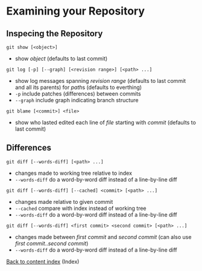 # Examining your Repository

## Inspecing the Repository

```
git show [<object>]
```

* show *object* (defaults to last commit)

```
git log [-p] [--graph] [<revision range>] [<path> ...]
```

* show log messages spanning *revision range* (defaults to last commit
  and all its parents) for *path*s (defaults to everthing)
* `-p` include patches (differences) between commits
* `--graph` include graph indicating branch structure

```
git blame [<commit>] <file>
```

* show who lasted edited each line of *file* starting with *commit*
  (defaults to last commit)

## Differences

```
git diff [--words-diff] [<path> ...]
```

* changes made to working tree relative to index
* `--words-diff` do a word-by-word diff instead of a line-by-line diff

```
git diff [--words-diff] [--cached] <commit> [<path> ...]
```

* changes made relative to given commit
* `--cached` compare with index instead of working tree
* `--words-diff` do a word-by-word diff instead of a line-by-line diff

```
git diff [--words-diff] <first commit> <second commit> [<path> ...]
```

* changes made between *first commit* and *second commit* (can also
  use *first commit*..*second commit*)
* `--words-diff` do a word-by-word diff instead of a line-by-line diff

[Back to content index](Home.md) (Index)